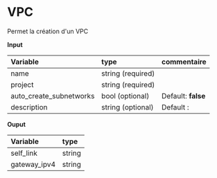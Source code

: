 **VPC**
==

Permet la création d'un VPC 

**Input**

|Variable|type|commentaire|
|:-|:-|:-|
|name|string (required)||
|project|string (required)||
|auto_create_subnetworks|bool (optional)|Default: **false**|
|description| string (optional)| Default : **<none>**|

**Ouput**

|Variable|type|
|:-|:-|
|self_link|string|
|gateway_ipv4|string|
